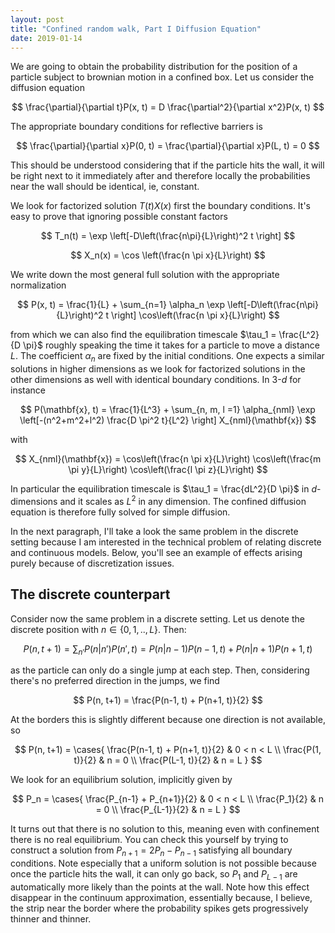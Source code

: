```yaml
---
layout: post
title: "Confined random walk, Part I Diffusion Equation"
date: 2019-01-14
---
```


We are going to obtain the probability distribution for the position of a particle subject to brownian motion in a confined box. Let us consider the diffusion equation

$$
\frac{\partial}{\partial t}P(x, t)  = D \frac{\partial^2}{\partial x^2}P(x, t)
$$

The appropriate boundary conditions for reflective barriers is

$$
\frac{\partial}{\partial x}P(0, t)  = \frac{\partial}{\partial x}P(L, t) = 0
$$

This should be understood considering that if the particle hits the wall, it will be right next to it immediately after and therefore locally the probabilities near the wall should be identical, ie, constant.

We look for factorized solution $T(t)X(x)$ first the boundary conditions. It's easy to prove that ignoring possible constant factors

$$
T_n(t) = \exp \left[-D\left(\frac{n\pi}{L}\right)^2 t \right]
$$

$$
X_n(x) = \cos \left(\frac{n \pi x}{L}\right)
$$

We write down the most general full solution with the appropriate normalization

$$
P(x, t) = \frac{1}{L} + \sum_{n=1} \alpha_n \exp \left[-D\left(\frac{n\pi}{L}\right)^2 t \right] \cos\left(\frac{n \pi x}{L}\right)
$$

from which we can also find the equilibration timescale $\tau_1 = \frac{L^2}{D \pi}$ roughly speaking the time it takes for a particle to move a distance $L$. The coefficient $\alpha_n$ are fixed by the initial conditions. One expects a similar solutions in higher dimensions as we look for factorized solutions in the other dimensions as well with identical boundary conditions. In $3$-$d$ for instance


$$
P(\mathbf{x}, t) = \frac{1}{L^3} + \sum_{n, m, l =1} \alpha_{nml} \exp \left[-(n^2+m^2+l^2) \frac{D \pi^2 t}{L^2} \right] X_{nml}(\mathbf{x})
$$

with

$$
X_{nml}(\mathbf{x}) = \cos\left(\frac{n \pi x}{L}\right) \cos\left(\frac{m \pi y}{L}\right) \cos\left(\frac{l \pi z}{L}\right)
$$


In particular the equilibration timescale is $\tau_1 = \frac{dL^2}{D \pi}$ in $d$-dimensions and it scales as $L^2$ in any dimension. The confined diffusion equation is therefore fully solved for simple diffusion.

In the next paragraph, I'll take a look the same problem in the discrete setting because I am interested in the technical problem of relating discrete and continuous models. Below, you'll see an example of effects arising purely because of discretization issues.

The discrete counterpart
-------------------------

Consider now the same problem in a discrete setting. Let us denote the discrete position with $n \in \{0, 1, .., L\}$. Then:

$$
P(n, t+1) = \sum_{n'} P(n|n') P(n', t) = P(n|n-1) P(n-1, t) + P(n|n+1) P(n+1, t)
$$

as the particle can only do a single jump at each step. Then, considering there's no preferred direction in the jumps, we find

$$
P(n, t+1) = \frac{P(n-1, t) + P(n+1, t)}{2}
$$

At the borders this is slightly different because one direction is not available, so

$$
P(n, t+1) = \cases{
\frac{P(n-1, t) + P(n+1, t)}{2} &  0 < n < L \\
\frac{P(1, t)}{2} &  n = 0 \\
\frac{P(L-1, t)}{2} &  n = L
}
$$

We look for an equilibrium solution, implicitly given by

$$
P_n = \cases{
\frac{P_{n-1} + P_{n+1}}{2} &  0 < n < L \\
\frac{P_1}{2} &  n = 0 \\
\frac{P_{L-1}}{2} &  n = L
}
$$

It turns out that there is no solution to this, meaning even with confinement there is no real equilibrium. You can check this yourself by trying to construct a solution from $P_{n+1} = 2 P_n - P_{n-1}$ satisfying all boundary conditions. Note especially that a uniform solution is not possible because once the particle hits the wall, it can only go back, so $P_1$ and $P_{L-1}$ are automatically more likely than the points at the wall. Note how this effect disappear in the continuum approximation, essentially because, I believe, the strip near the border where the probability spikes gets progressively thinner and thinner.
